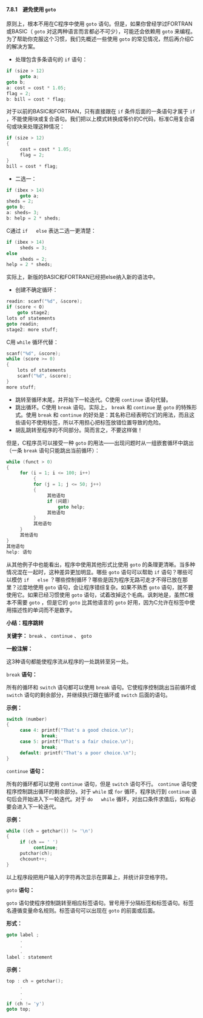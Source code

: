 #### 7.8.1　避免使用 `goto` 

原则上，根本不用在C程序中使用 `goto` 语句。但是，如果你曾经学过FORTRAN或BASIC（ `goto` 对这两种语言而言都必不可少），可能还会依赖用 `goto` 来编程。为了帮助你克服这个习惯，我们先概述一些使用 `goto` 的常见情况，然后再介绍C的解决方案。

+ 处理包含多条语句的 `if` 语句：

```c
if (size > 12)
     goto a;
goto b;
a: cost = cost * 1.05;
flag = 2;
b: bill = cost * flag;
```

对于以前的BASIC和FORTRAN，只有直接跟在 `if` 条件后面的一条语句才属于 `if` ，不能使用块或复合语句。我们把以上模式转换成等价的C代码，标准C用复合语句或块来处理这种情况：

```c
if (size > 12)
{
     cost = cost * 1.05;
     flag = 2;
}
bill = cost * flag;
```

+ 二选一：

```c
if (ibex > 14)
     goto a;
sheds = 2;
goto b;
a: sheds= 3;
b: help = 2 * sheds;
```

C通过 `if` 　 `else` 表达二选一更清楚：

```c
if (ibex > 14)
     sheds = 3;
else
     sheds = 2;
help = 2 * sheds;
```

实际上，新版的BASIC和FORTRAN已经把else纳入新的语法中。

+ 创建不确定循环：

```c
readin: scanf("%d", &score);
if (score < O)
    goto stage2;
lots of statements
goto readin;
stage2: more stuff;
```

C用 `while` 循环代替：

```c
scanf("%d", &score);
while (score >= 0)
{
    lots of statements
    scanf("%d", &score);
}
more stuff;
```

+ 跳转至循环末尾，并开始下一轮迭代。C使用 `continue` 语句代替。
+ 跳出循环。C使用 `break` 语句。实际上， `break` 和 `continue` 是 `goto` 的特殊形式。使用 `break` 和 `continue` 的好处是：其名称已经表明它们的用法，而且这些语句不使用标签，所以不用担心把标签放错位置导致的危险。
+ 胡乱跳转至程序的不同部分。简而言之，不要这样做！

但是，C程序员可以接受一种 `goto` 的用法——出现问题时从一组嵌套循环中跳出（一条 `break` 语句只能跳出当前循环）：

```c
while (funct > 0)
{
     for (i = 1; i <= 100; i++)
          {
          for (j = 1; j <= 50; j++)
          {
               其他语句
               if (问题)
                   goto help;
               其他语句
          }
          其他语句
     }
     其他语句
}
其他语句
help: 语句
```

从其他例子中也能看出，程序中使用其他形式比使用 `goto` 的条理更清晰。当多种情况混在一起时，这种差异更加明显。哪些 `goto` 语句可以帮助 `if` 语句？哪些可以模仿 `if` 　 `else` ？哪些控制循环？哪些是因为程序无路可走才不得已放在那里？过度地使用 `goto` 语句，会让程序错综复杂。如果不熟悉 `goto` 语句，就不要使用它。如果已经习惯使用 `goto` 语句，试着改掉这个毛病。讽刺地是，虽然C根本不需要 `goto` ，但是它的 `goto` 比其他语言的 `goto` 好用，因为C允许在标签中使用描述性的单词而不是数字。



**小结：程序跳转**

**关键字：**  `break` 、 `continue` 、 `goto`

**一般注解：**

这3种语句都能使程序流从程序的一处跳转至另一处。

`break`
**语句：**

所有的循环和 `switch` 语句都可以使用 `break` 语句。它使程序控制跳出当前循环或 `switch` 语句的剩余部分，并继续执行跟在循环或 `switch` 后面的语句。

**示例：**

```c
switch (number)
{
     case 4: printf("That's a good choice.\n");
             break;
     case 5: printf("That's a fair choice.\n");
             break;
     default: printf("That's a poor choice.\n");
}
```

`continue`
**语句：**

所有的循环都可以使用 `continue` 语句，但是 `switch` 语句不行。 `continue` 语句使程序控制跳出循环的剩余部分。对于 `while` 或 `for` 循环，程序执行到 `continue` 语句后会开始进入下一轮迭代。对于 `do` 　 `while` 循环，对出口条件求值后，如有必要会进入下一轮迭代。

**示例：**

```c
while ((ch = getchar()) != '\n')
{
     if (ch == ' ')
          continue;
     putchar(ch);
     chcount++;
}
```

以上程序段把用户输入的字符再次显示在屏幕上，并统计非空格字符。

`goto`
**语句：**

`goto` 语句使程序控制跳转至相应标签语句。冒号用于分隔标签和标签语句。标签名遵循变量命名规则。标签语句可以出现在 `goto` 的前面或后面。

**形式：**

```c
goto label ;
     .
     .
     .
label : statement

```

**示例：**

```c
top : ch = getchar();
     .
     .
     .
if (ch != 'y')
goto top;
```



